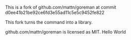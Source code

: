 This is a fork of github.com/mattn/goreman at commit d0ee41b21be92ce6fd3e55ad11c5e5c9452fe822

This fork turns the command into a library.

github.com/mattn/goreman is licensed as MIT.
Hello World
